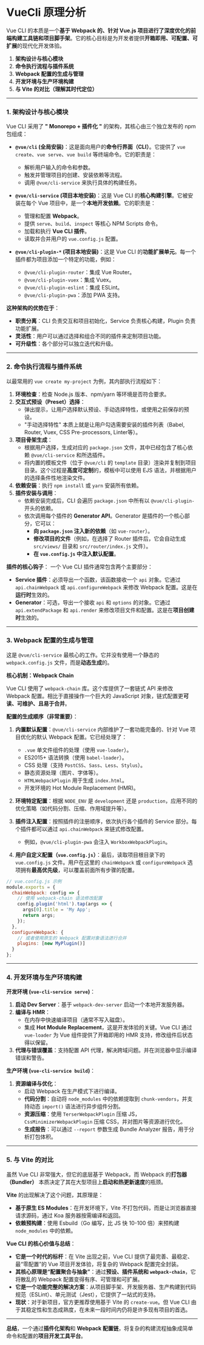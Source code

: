 # VueCli 原理分析

Vue CLI 的本质是一个**基于 Webpack 的、针对 Vue.js 项目进行了深度优化的前端构建工具链和项目脚手架**。它的核心目标是为开发者提供**开箱即用、可配置、可扩展**的现代化开发体验。


1.  **架构设计与核心模块**
2.  **命令执行流程与插件系统**
3.  **Webpack 配置的生成与管理**
4.  **开发环境与生产环境构建**
5.  **与 Vite 的对比（理解其时代定位）**

---

### 1. 架构设计与核心模块

Vue CLI 采用了 **" Monorepo + 插件化 "** 的架构，其核心由三个独立发布的 npm 包组成：

*   **`@vue/cli` (全局安装)**：这是面向用户的**命令行界面（CLI）**。它提供了 `vue create`、`vue serve`、`vue build` 等终端命令。它的职责是：
    *   解析用户输入的命令和参数。
    *   触发并管理项目的创建、安装依赖等流程。
    *   调用 `@vue/cli-service` 来执行具体的构建任务。

*   **`@vue/cli-service` (项目本地安装)**：这是 Vue CLI 的**核心构建引擎**。它被安装在每个 Vue 项目中，是一个**本地开发依赖**。它的职责是：
    *   管理和配置 **Webpack**。
    *   提供 `serve`、`build`、`inspect` 等核心 NPM Scripts 命令。
    *   加载和执行 **Vue CLI 插件**。
    *   读取并合并用户的 `vue.config.js` 配置。

*   **`@vue/cli-plugin-*` (项目本地安装)**：这是 Vue CLI 的**功能扩展单元**。每一个插件都为项目添加一个特定的功能，例如：
    *   `@vue/cli-plugin-router`：集成 Vue Router。
    *   `@vue/cli-plugin-vuex`：集成 Vuex。
    *   `@vue/cli-plugin-eslint`：集成 ESLint。
    *   `@vue/cli-plugin-pwa`：添加 PWA 支持。

**这种架构的优势在于**：
*   **职责分离**：CLI 负责交互和项目初始化，Service 负责核心构建，Plugin 负责功能扩展。
*   **灵活性**：用户可以通过选择和组合不同的插件来定制项目功能。
*   **可升级性**：各个部分可以独立迭代和升级。

---

### 2. 命令执行流程与插件系统

以最常用的 `vue create my-project` 为例，其内部执行流程如下：

1.  **环境检查**：检查 Node.js 版本、npm/yarn 等环境是否符合要求。
2.  **交互式预设（Preset）选择**：
    *   弹出提示，让用户选择默认预设、手动选择特性，或使用之前保存的预设。
    *   "手动选择特性" 本质上就是让用户勾选需要安装的插件列表（Babel, Router, Vuex, CSS Pre-processors, Linter等）。
3.  **项目骨架生成**：
    *   根据用户选择，生成对应的 `package.json` 文件，其中已经包含了核心依赖 `@vue/cli-service` 和所选插件。
    *   将内置的模板文件（位于 `@vue/cli` 的 `template` 目录）渲染并复制到项目目录。这个过程是**高度可定制**的，模板中可以使用 EJS 语法，并根据用户的选择条件性地渲染文件。
4.  **依赖安装**：执行 `npm install` 或 `yarn` 安装所有依赖。
5.  **插件安装与调用**：
    *   依赖安装完成后，CLI 会遍历 `package.json` 中所有以 `@vue/cli-plugin-` 开头的依赖。
    *   依次调用每个插件的 **Generator API**。Generator 是插件的一个核心部分，它可以：
        *   **向 `package.json` 注入新的依赖**（如 `vue-router`）。
        *   **修改项目的文件**（例如，在选择了 Router 插件后，它会自动生成 `src/views/` 目录和 `src/router/index.js` 文件）。
        *   **在 `vue.config.js` 中注入默认配置**。

**插件的核心钩子**：
一个 Vue CLI 插件通常包含两个主要部分：
*   **Service 插件**：必须导出一个函数，该函数接收一个 `api` 对象。它通过 `api.chainWebpack` 或 `api.configureWebpack` 来修改 Webpack 配置。这是在**运行时**生效的。
*   **Generator**：可选，导出一个接收 `api` 和 `options` 的对象。它通过 `api.extendPackage` 和 `api.render` 来修改项目文件和配置。这是在**项目创建时**生效的。

---

### 3. Webpack 配置的生成与管理

这是 `@vue/cli-service` 最核心的工作。它并没有使用一个静态的 `webpack.config.js` 文件，而是**动态生成**的。

**核心机制：Webpack Chain**

Vue CLI 使用了 `webpack-chain` 库。这个库提供了一套链式 API 来修改 Webpack 配置。相比于直接操作一个巨大的 JavaScript 对象，链式配置更**可读、可维护、且易于合并**。

**配置的生成顺序（非常重要）**：

1.  **内置默认配置**：`@vue/cli-service` 内部维护了一套功能完备的、针对 Vue 项目优化的默认 Webpack 配置。它已经处理了：
    *   `.vue` 单文件组件的处理（使用 `vue-loader`）。
    *   ES2015+ 语法转换（使用 `babel-loader`）。
    *   CSS 处理（支持 `PostCSS`、`Sass`、`Less`、`Stylus`）。
    *   静态资源处理（图片、字体等）。
    *   `HTMLWebpackPlugin` 用于生成 `index.html`。
    *   开发环境的 Hot Module Replacement (HMR)。

2.  **环境特定配置**：根据 `NODE_ENV` 是 `development` 还是 `production`，应用不同的优化策略（如代码分割、压缩、作用域提升等）。

3.  **插件注入配置**：按照插件的注册顺序，依次执行各个插件的 Service 部分。每个插件都可以通过 `api.chainWebpack` 来链式修改配置。
    *   例如，`@vue/cli-plugin-pwa` 会注入 `WorkboxWebpackPlugin`。

4.  **用户自定义配置（`vue.config.js`）**：最后，读取项目根目录下的 `vue.config.js` 文件。用户在这里的 `chainWebpack` 或 `configureWebpack` 选项拥有**最高优先级**，可以覆盖前面所有步骤的配置。

```javascript
// vue.config.js 示例
module.exports = {
  chainWebpack: config => {
    // 使用 webpack-chain 语法修改配置
    config.plugin('html').tap(args => {
      args[0].title = 'My App';
      return args;
    });
  },
  configureWebpack: {
    // 或者使用原生的 Webpack 配置对象语法进行合并
    plugins: [new MyPlugin()]
  }
};
```

---

### 4. 开发环境与生产环境构建

**开发环境 (`vue-cli-service serve`)**：

1.  **启动 Dev Server**：基于 `webpack-dev-server` 启动一个本地开发服务器。
2.  **编译与 HMR**：
    *   在内存中快速编译项目（通常不写入磁盘）。
    *   集成 **Hot Module Replacement**，这是开发体验的关键。Vue CLI 通过 `vue-loader` 为 Vue 组件提供了开箱即用的 HMR 支持，修改组件后状态得以保留。
3.  **代理与错误覆盖**：支持配置 API 代理，解决跨域问题。并在浏览器中显示编译错误和警告。

**生产环境 (`vue-cli-service build`)**：

1.  **资源编译与优化**：
    *   启动 Webpack 在生产模式下进行编译。
    *   **代码分割**：自动将 `node_modules` 中的依赖提取到 `chunk-vendors`，并支持动态 `import()` 语法进行异步组件分割。
    *   **资源压缩**：使用 `TerserWebpackPlugin` 压缩 JS，`CssMinimizerWebpackPlugin` 压缩 CSS，并对图片等资源进行优化。
    *   **生成报告**：可以通过 `--report` 参数生成 Bundle Analyzer 报告，用于分析打包体积。

---

### 5. 与 Vite 的对比

虽然 Vue CLI 非常强大，但它的底层基于 Webpack，而 Webpack 的**打包器（Bundler）** 本质决定了其在大型项目上**启动和热更新速度**的瓶颈。

**Vite** 的出现解决了这个问题，其原理是：
*   **基于原生 ES Modules**：在开发环境下，Vite 不打包代码，而是让浏览器直接请求源码，通过 Koa 服务器按需编译和返回。
*   **依赖预构建**：使用 Esbuild（Go 编写，比 JS 快 10-100 倍）来预构建 `node_modules` 中的依赖。

**Vue CLI 的核心价值与总结**：

*   **它是一个时代的标杆**：在 Vite 出现之前，Vue CLI 提供了最完善、最稳定、最“零配置”的 Vue 项目开发体验，将复杂的 Webpack 配置完全封装。
*   **其核心原理是“配置聚合与抽象”**：通过**预设、插件系统和 `webpack-chain`**，它将散乱的 Webpack 配置变得有序、可管理和可扩展。
*   **它是一个功能完整的解决方案**：从项目脚手架、开发服务器、生产构建到代码规范（ESLint）、单元测试（Jest），它提供了一站式的支持。
*   **现状**：对于新项目，官方更推荐使用基于 Vite 的 `create-vue`。但 Vue CLI 由于其稳定性和生态成熟度，在未来一段时间内仍将是许多现有项目的首选。

---

**总结**，一个通过**插件化架构**和 **Webpack 配置链**，将复杂的构建流程抽象成简单命令和配置的**项目开发工具平台**。